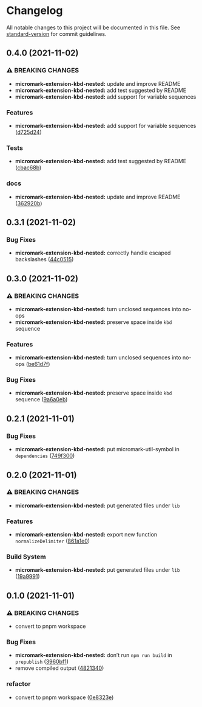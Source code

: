 # Changelog

All notable changes to this project will be documented in this file. See [standard-version](https://github.com/conventional-changelog/standard-version) for commit guidelines.

## 0.4.0 (2021-11-02)

### ⚠ BREAKING CHANGES

* **micromark-extension-kbd-nested:** update and improve README
* **micromark-extension-kbd-nested:** add test suggested by README
* **micromark-extension-kbd-nested:** add support for variable sequences

### Features

* **micromark-extension-kbd-nested:** add support for variable sequences ([d725d24](https://github.com/shivjm/remark-extensions/commit/d725d24190649dfe0e7cb8e656b4571482c3554d))


### Tests

* **micromark-extension-kbd-nested:** add test suggested by README ([cbac68b](https://github.com/shivjm/remark-extensions/commit/cbac68b9dd584715be36f793b7a660aa541b9c87))


### docs

* **micromark-extension-kbd-nested:** update and improve README ([362920b](https://github.com/shivjm/remark-extensions/commit/362920b09578598c945720c2bb9e24130fdf48fb))

## 0.3.1 (2021-11-02)


### Bug Fixes

* **micromark-extension-kbd-nested:** correctly handle escaped backslashes ([44c0515](https://github.com/shivjm/remark-extensions/commit/44c05153761e7d4af86b877f71e1f74952f3fb7b))

## 0.3.0 (2021-11-02)


### ⚠ BREAKING CHANGES

* **micromark-extension-kbd-nested:** turn unclosed sequences into no-ops
* **micromark-extension-kbd-nested:** preserve space inside `kbd` sequence

### Features

* **micromark-extension-kbd-nested:** turn unclosed sequences into no-ops ([be61d7f](https://github.com/shivjm/remark-extensions/commit/be61d7f36f664adb025f7a1793d7ee87a589950f))


### Bug Fixes

* **micromark-extension-kbd-nested:** preserve space inside `kbd` sequence ([9a6a0eb](https://github.com/shivjm/remark-extensions/commit/9a6a0eb6f654ba469891d20d192df327e86340be))

## 0.2.1 (2021-11-01)


### Bug Fixes

* **micromark-extension-kbd-nested:** put micromark-util-symbol in `dependencies` ([749f300](https://github.com/shivjm/remark-extensions/commit/749f300964b95a286600b206fabdc8598c3d24e4))

## 0.2.0 (2021-11-01)


### ⚠ BREAKING CHANGES

* **micromark-extension-kbd-nested:** put generated files under `lib`

### Features

* **micromark-extension-kbd-nested:** export new function `normalizeDelimiter` ([861a1e0](https://github.com/shivjm/remark-extensions/commit/861a1e0a60bf18be462deabb44684c7a392d53f3))


### Build System

* **micromark-extension-kbd-nested:** put generated files under `lib` ([19a9991](https://github.com/shivjm/remark-extensions/commit/19a9991aee4004bedb614b6a9d09888a8ad43668))

## 0.1.0 (2021-11-01)


### ⚠ BREAKING CHANGES

* convert to pnpm workspace

### Bug Fixes

* **micromark-extension-kbd-nested:** don’t run `npm run build` in `prepublish` ([3960bf1](https://gh-shivjm/shivjm/remark-extensions/commit/3960bf10b40c42027bb86d051c22c40700c51064))
* remove compiled output ([4821340](https://gh-shivjm/shivjm/remark-extensions/commit/482134060eace480387f044494eb6c3a9b919300))


### refactor

* convert to pnpm workspace ([0e8323e](https://gh-shivjm/shivjm/remark-extensions/commit/0e8323e25127d7d060d3b299c40d0b666903bc8d))
